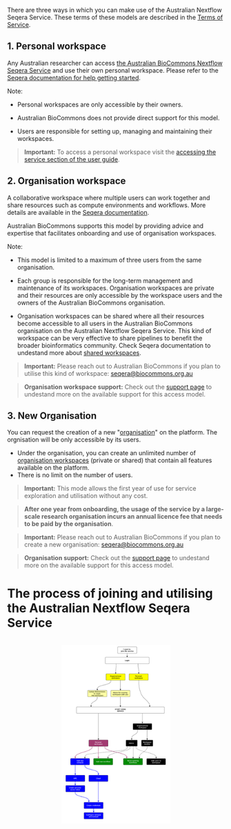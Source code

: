 

There are three ways in which you can make use of the Australian Nextflow Seqera Service. 
These terms of these models are described in the [Terms of Service](/nextflow-seqera/main/service-terms.md).


## 1. Personal workspace
Any Australian researcher can access [the Australian BioCommons Nextflow Seqera Service](http://seqera.services.biocommons.org.au/) and use their own personal workspace. Please refer to the [Seqera documentation for help getting started](https://docs.seqera.io/platform/latest/getting-started/workspace/). 

Note:

- Personal workspaces are only accessible by their owners.

- Australian BioCommons does not provide direct support for this model.

- Users are responsible for setting up, managing and maintaining their workspaces. 

> **Important:**
> To access a personal workspace visit the [accessing the service section of the user guide](/nextflow-seqera/user-guide/service-access.md).

## 2. Organisation workspace

A collaborative workspace where multiple users can work together and share resources such as compute environments and workflows. More details are available in the [Seqera documentation](https://docs.seqera.io/platform/latest/orgs-and-teams/workspace-management/). 

Australian BioCommons supports this model by providing advice and expertise that facilitates onboarding and use of organisation workspaces. 

Note: 

- This model is limited to a maximum of three users from the same organisation. 

- Each group is responsible for the long-term management and maintenance of its workspaces.
Organisation workspaces are private and their resources are only accessible by the workspace users and the owners of the Australian BioCommons organisation.

- Organisation workspaces can be shared where all their resources become accessible to all users in the Australian BioCommons organisation on the Australian Nextflow Seqera Service. This kind of workspace can be very effective to share pipelines to benefit the broader bioinformatics community. Check Seqera documentation to undestand more about [shared workspaces](https://docs.seqera.io/platform/latest/orgs-and-teams/shared-workspaces/).

> **Important:**
> Please reach out to Australian BioCommons if you plan to utilise this kind of workspace: <seqera@biocommons.org.au>

> **Organisation workspace support:**
> Check out the [support page](/nextflow-seqera/main/support) to undestand more on the available support for this access model.

## 3. New Organisation

You can request the creation of a new "[organisation](https://docs.seqera.io/platform/latest/orgs-and-teams/organizations)" on the platform. The orgnisation will be only accessible by its users. 

- Under the organisation, you can create an unlimited number of [organisation workspaces](https://docs.seqera.io/platform/latest/orgs-and-teams/workspace-management) (private or shared) that contain all features available on the platform.
- There is no limit on the number of users.

> **Important:**
> This mode allows the first year of use for service exploration and utilisation without any cost.

> **After one year from onboarding, the usage of the service by a large-scale research organisation incurs an annual licence fee that needs to be paid by the organisation**.

> **Important:**
> Please reach out to Australian BioCommons if you plan to create a new organisation: <seqera@biocommons.org.au>

> **Organisation support:**
> Check out the [support page](/nextflow-seqera/main/support.md) to undestand more on the available support for this access model.



# The process of joining and utilising the Australian Nextflow Seqera Service

<br/>
<div style="text-align:center"><img width="50%" src="../assets/doc_img/seqera-process.png"/></div>
<br/>
